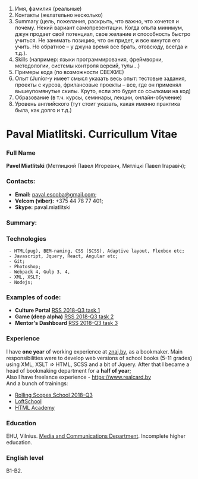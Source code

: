 1. Имя, фамилия (реальные)
2. Контакты (желательно несколько)
3. Summary (цель, пожелания, раскрыть, что важно, что хочется и почему. 
Некий вариант самопрезентации. Когда опыта минимум, джун продает свой потенциал, 
свое желание и способность быстро учиться. Не занимать позицию, что он придет, 
и все кинутся его учить. Но обратное – у джуна время все брать, отовсюду, всегда и т.д.).
4. Skills (например: языки программирования, фреймворки, методологии, системы контроля версий, тулы...)
5. Примеры кода (по возможности СВЕЖИЕ)
6. Опыт (Junior-у имеет смысл указать весь опыт: тестовые задания, проекты с курсов,
фрилансовые проекты – все, где он применял вышеупомянутые скилы. 
Круто, если это будет со ссылками на код)
7. Образование (в т.ч. курсы, семинары, лекции, онлайн-обучение)
8. Уровень английского (тут стоит указать, какая именно практика была, как долго и т.д.) 

# Paval Miatlitski. Curricullum Vitae
### Full Name  
**Pavel Miatlitski** (Метлицкий Павел Игоревич, Мятліцкі Павел Ігаравіч);
### Contacts:
  + **Email:** paval.escoba@gmail.com;
  + **Velcom (viber):** +375 44 78 77 401;
  + **Skype:** paval.miatlitski

### Summary:

### Technologies
     - HTML(pug), BEM-naming, CSS (SCSS), Adaptive layout, Flexbox etc;
     - Javascript, Jquery, React, Angular etc;
     - Git;
     - Photoshop;
     - Webpack 4, Gulp 3, 4,
     - XML, XSLT;
     - Nodejs;
### Examples of code:
  - **Culture Portal** [RSS 2018-Q3 task 1](https://github.com/svyatlo/rss-group-16)
  - **Game (deep alpha)** [RSS 2018-Q3 task 2](https://github.com/PavalEscoba/game-1.0)
  - **Mentor's Dashboard** [RSS 2018-Q3 task 3](https://github.com/PavalEscoba/dashboard-rss)
### Experience 
I have **one year** of working experience at [znaj.by](https://znaj.by/), as a bookmaker. Main responsibilities were to develop web versions of school books (5-11 grades) using XML, XSLT => HTML, SCSS and a bit of Jquery. After that I became a head of bookmaking department for a **half of year**;  
Also I have freelance experience - https://www.realcard.by  
And a bunch of trainings:
  - [Rolling Scopes School 2018-Q3](https://school.rollingscopes.com/)
  - [LoftSchool](https://loftschool.com/course/web-development/)
  - [HTML Academy](https://htmlacademy.ru/intensive/adaptive)

### Education
EHU, Vilnius. [Media and Communications Department](https://en.ehu.lt/). Incomplete higher education.

### English level
B1-B2. 